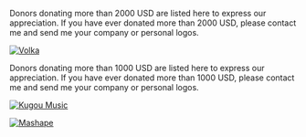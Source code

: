 <!---
    @title         Donors
    @creator       Yichun Zhang
    @created       2015-08-11 10:11 GMT
--->

Donors donating more than 2000 USD are listed here to express
our appreciation. If you have ever donated more than 2000 USD, please contact
me and send me your company or personal logos.

[![Volka](/images/logo-volka.png)](https://volka.social)

Donors donating more than 1000 USD are listed here to express
our appreciation. If you have ever donated more than 1000 USD, please contact
me and send me your company or personal logos.

[![Kugou Music](/images/kugou-music.jpg)](http://www.kugou.com/)

[![Mashape](/images/mashape-logo.png)](https://www.mashape.com/)

